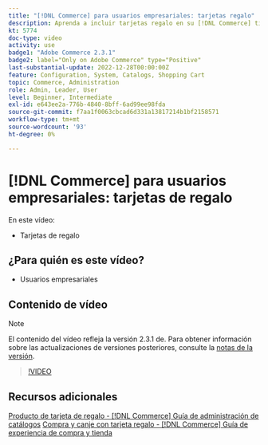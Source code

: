 ```yaml
---
title: "[!DNL Commerce] para usuarios empresariales: tarjetas regalo"
description: Aprenda a incluir tarjetas regalo en su [!DNL Commerce] tienda.
kt: 5774
doc-type: video
activity: use
badge1: "Adobe Commerce 2.3.1"
badge2: label="Only on Adobe Commerce" type="Positive"
last-substantial-update: 2022-12-28T00:00:00Z
feature: Configuration, System, Catalogs, Shopping Cart
topic: Commerce, Administration
role: Admin, Leader, User
level: Beginner, Intermediate
exl-id: e643ee2a-776b-4840-8bff-6ad99ee98fda
source-git-commit: f7aa1f0063cbcad6d331a13817214b1bf2158571
workflow-type: tm+mt
source-wordcount: '93'
ht-degree: 0%

---
```


# [!DNL Commerce] para usuarios empresariales: tarjetas de regalo

En este vídeo:

- Tarjetas de regalo

## ¿Para quién es este vídeo?

- Usuarios empresariales

## Contenido de vídeo

>[!NOTE]
>
>El contenido del vídeo refleja la versión 2.3.1 de. Para obtener información sobre las actualizaciones de versiones posteriores, consulte la [notas de la versión](https://experienceleague.adobe.com/docs/commerce-operations/release/notes/overview.html).

>[!VIDEO](https://video.tv.adobe.com/v/35959?quality=12&learn=on)

## Recursos adicionales

[Producto de tarjeta de regalo - [!DNL Commerce] Guía de administración de catálogos](https://experienceleague.adobe.com/docs/commerce-admin/catalog/products/types/product-gift-card-create.html)
[Compra y canje con tarjeta regalo - [!DNL Commerce] Guía de experiencia de compra y tienda](https://experienceleague.adobe.com/docs/commerce-admin/stores-sales/point-of-purchase/gift-cards/product-gift-card-workflow.html)

